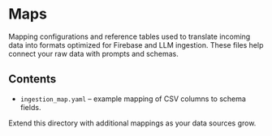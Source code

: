 # Maps

Mapping configurations and reference tables used to translate incoming data into formats optimized for Firebase and LLM ingestion. These files help connect your raw data with prompts and schemas.

## Contents
- `ingestion_map.yaml` – example mapping of CSV columns to schema fields.

Extend this directory with additional mappings as your data sources grow.
